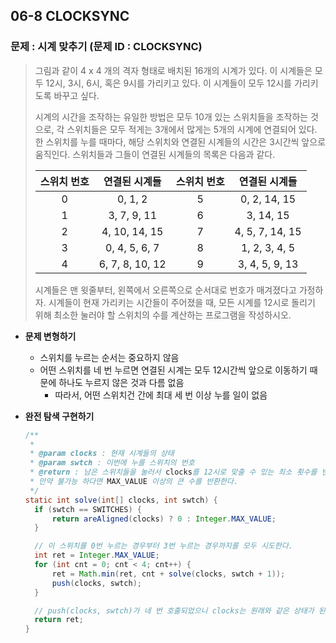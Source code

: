 ## 06-8 CLOCKSYNC

### 문제 : 시계 맞추기 (문제 ID : CLOCKSYNC)

> 그림과 같이 4 x 4 개의 격자 형태로 배치된 16개의 시계가 있다. 이 시계들은 모두 12시, 3시, 6시, 혹은 9시를 가리키고 있다. 이 시계들이 모두 12시를 가리키도록 바꾸고 싶다.
>
> 시계의 시간을 조작하는 유일한 방법은 모두 10개 있는 스위치들을 조작하는 것으로, 각 스위치들은 모두 적게는 3개에서 많게는 5개의 시계에 연결되어 있다. 한 스위치를 누를 때마다, 해당 스위치와 연결된 시계들의 시간은 3시간씩 앞으로 움직인다. 스위치들과 그들이 연결된 시계들의 목록은 다음과 같다.
>
> | 스위치 번호 |     연결된 시계들     | 스위치 번호 |     연결된 시계들     |
> | :----: | :-------------: | :----: | :-------------: |
> |   0    |     0, 1, 2     |   5    |  0, 2, 14, 15   |
> |   1    |   3, 7, 9, 11   |   6    |    3, 14, 15    |
> |   2    |  4, 10, 14, 15  |   7    | 4, 5, 7, 14, 15 |
> |   3    |  0, 4, 5, 6, 7  |   8    |  1, 2, 3, 4, 5  |
> |   4    | 6, 7, 8, 10, 12 |   9    | 3, 4, 5, 9, 13  |
>
> 시계들은 맨 윗줄부터, 왼쪽에서 오른쪽으로 순서대로 번호가 매겨졌다고 가정하자. 시계들이 현재 가리키는 시간들이 주어졌을 때, 모든 시계를 12시로 돌리기 위해 최소한 눌러야 할 스위치의 수를 계산하는 프로그램을 작성하시오.

- **문제 변형하기**
  - 스위치를 누르는 순서는 중요하지 않음
  - 어떤 스위치를 네 번 누르면 연결된 시계는 모두 12시간씩 앞으로 이동하기 때문에 하나도 누르지 않은 것과 다름 없음 
    - 따라서, 어떤 스위치건 간에 최대 세 번 이상 누를 일이 없음 

- **완전 탐색 구현하기**

  ```java
  /**
   * 
   * @param clocks : 현재 시계들의 상태    
   * @param swtch : 이번에 누를 스위치의 번호      
   * @return : 남은 스위치들을 눌러서 clocks를 12시로 맞출 수 있는 최소 횟수를 반환 
   * 만약 불가능 하다면 MAX_VALUE 이상의 큰 수를 반환한다.     
   */
  static int solve(int[] clocks, int swtch) {
  	if (swtch == SWITCHES) {
  		return areAligned(clocks) ? 0 : Integer.MAX_VALUE;
  	}

  	// 이 스위치를 0번 누르는 경우부터 3번 누르는 경우까지를 모두 시도한다.
  	int ret = Integer.MAX_VALUE;
  	for (int cnt = 0; cnt < 4; cnt++) {
  		ret = Math.min(ret, cnt + solve(clocks, swtch + 1));
  		push(clocks, swtch);
  	}

  	// push(clocks, swtch)가 네 번 호출되었으니 clocks는 원래와 같은 상태가 된다.
  	return ret;
  }
  ```

  ​

